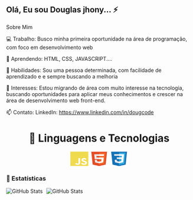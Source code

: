 ## Olá, Eu sou Douglas jhony... ⚡

Sobre Mim

💻 Trabalho: Busco minha primeira oportunidade na área de programação, com foco em desenvolvimento web

🌱 Aprendendo: HTML, CSS, JAVASCRIPT....

🔧 Habilidades: Sou uma pessoa determinada, com facilidade de aprendizado e e sempre buscando a melhoria

🎯 Interesses: Estou migrando de área com muito interesse na tecnologia, buscando oportunidades para aplicar meus conhecimentos e crescer na área de desenvolvimento web front-end.

📫 Contato: LinkedIn: https://www.linkedin.com/in/dougcode
##

 
 <div align="center">
  <h1> 🤖 Linguagens e Tecnologias </h1> 
  <img align="center" alt="Rafa-Js" height="40" width="50" src="https://raw.githubusercontent.com/devicons/devicon/master/icons/javascript/javascript-plain.svg">
  <img align="center" alt="Rafa-HTML" height="40" width="50" src="https://raw.githubusercontent.com/devicons/devicon/master/icons/html5/html5-original.svg">
  <img  align="center" alt="Rafa-CSS" height="40" width="50" src="https://raw.githubusercontent.com/devicons/devicon/master/icons/css3/css3-original.svg">
  </div>
  
 <!-- icones de linguagem
  Aqui estão outros icon de outras linguagem
  <img align="center" alt="Rafa-Ts" height="40" width="50" src="https://raw.githubusercontent.com/devicons/devicon/master/icons/typescript/typescript-plain.svg">
  <img align="center" alt="Rafa-React" height="40" width="50" src="https://raw.githubusercontent.com/devicons/devicon/master/icons/react/react-original.svg">
  <img align="center" alt="Rafa-Python" height="40" width="50" src="https://raw.githubusercontent.com/devicons/devicon/master/icons/python/python-original.svg">
  <img align="center" alt="Rafa-Csharp" height="40" width="50" src="https://raw.githubusercontent.com/devicons/devicon/master/icons/csharp/csharp-original.svg"> 
  -->

<h3> 🤖 Estatísticas </h3> 


<div style="display: inline_block">
  
  <img 
    align="left" 
    alt="GitHub Stats" 
    height="200" 
    style="padding-right: 10px;" 
    src="https://github-readme-stats.vercel.app/api?username=douglasjhonyy&show_icons=true&theme=tokyonight&include_all_commits=true&locale=pt-br" 
  />

<img 
      align="left" 
    alt="GitHub Stats" 
    height="200" 
    style="padding-right: 10px;" 
      src="https://github-readme-stats.vercel.app/api/top-langs/?username=douglasjhonyy&theme=tokyonight&layout=compact&custom_title=Tecnologias&langs_count=9" 
  />
</div>




  

